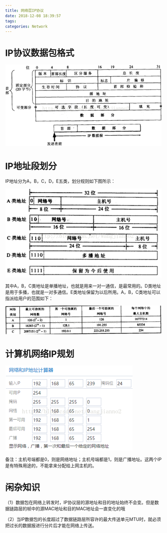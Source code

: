 ```yaml
---
title: 网络层IP协议
date: 2018-12-08 18:39:57
tags:
categories: Network
---
```


# IP协议数据包格式

![](/images/network_ip_1_1.png)

# IP地址段划分

IP地址分为A，B，C，D，E五类，划分规则如下图所示：

![](/images/network_ip_1_2.png)

其中A，B，C类地址是单播地址，也就是用来一对一通信，是最常用的。D类地址是用于多播，也就是一对多通信。E类地址保留为以后所用。A，B，C类地址可以指派给用户的范围如下：

![](/images/network_ip_1_3.png)

# 计算机网络IP规划

![](/images/network_ip_1_4.png)

备注：主机号端都是0，则是网络地址；主机号端都是1，则是广播地址。这两个IP是有特殊用途的，不能拿来分配给上网主机的。

# 闲杂知识

（1）数据包在网络上转发时，IP协议层的源地址和目的地址始终不会变。但是数据链路层的帧中的源MAC地址和目的MAC地址会一直变化的哦

（2）当IP数据包的长度超过了数据链路层所容许的最大传送单元MTU时，就必须把过长的数据报进行分片后才能在网络上传送。
